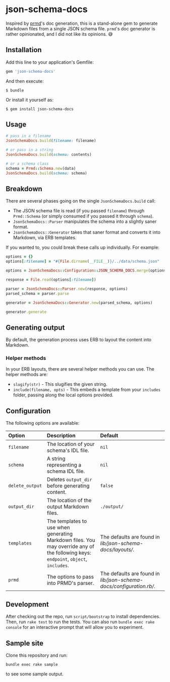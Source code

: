 # json-schema-docs

Inspired by [prmd](https://github.com/interagent/prmd)'s doc generation, this is a stand-alone gem to generate Markdown files from a single JSON schema file. `prmd`'s doc generator is rather opinionated, and I did not like its opinions. 😅

## Installation

Add this line to your application's Gemfile:

```ruby
gem 'json-schema-docs'
```

And then execute:

    $ bundle

Or install it yourself as:

    $ gem install json-schema-docs

## Usage

``` ruby
# pass in a filename
JsonSchemaDocs.build(filename: filename)

# or pass in a string
JsonSchemaDocs.build(schema: contents)

# or a schema class
schema = Prmd::Schema.new(data)
JsonSchemaDocs.build(schema: schema)
```


## Breakdown

There are several phases going on the single `JsonSchemaDocs.build` call:

* The JSON schema file is read (if you passed `filename`) through `Prmd::Schema` (or simply consumed if you passed it through `schema`).
* `JsonSchemaDocs::Parser` manipulates the schema into a slightly saner format.
* `JsonSchemaDocs::Generator` takes that saner format and converts it into Markdown, via ERB templates.

If you wanted to, you could break these calls up individually. For example:

``` ruby
options = {}
options[:filename] = "#{File.dirname(__FILE__)}/../data/schema.json"

options = JsonSchemaDocs::Configuration::JSON_SCHEMA_DOCS.merge(options)

response = File.read(options[:filename])

parser = JsonSchemaDocs::Parser.new(response, options)
parsed_schema = parser.parse

generator = JsonSchemaDocs::Generator.new(parsed_schema, options)

generator.generate
```

## Generating output

By default, the generation process uses ERB to layout the content into Markdown.

### Helper methods

In your ERB layouts, there are several helper methods you can use. The helper methods are:

* `slugify(str)` - This slugifies the given string.
* `include(filename, opts)` - This embeds a template from your `includes` folder, passing along the local options provided.

## Configuration

The following options are available:

| Option | Description | Default |
| :----- | :---------- | :------ |
| `filename` | The location of your schema's IDL file. | `nil` |
| `schema` | A string representing a schema IDL file. | `nil` |
| `delete_output` | Deletes `output_dir` before generating content. | `false` |
| `output_dir` | The location of the output Markdown files. | `./output/` |
| `templates` | The templates to use when generating Markdown files. You may override any of the following keys: `endpoint`, `object`, `includes`. | The defaults are found in _lib/json-schema-docs/layouts/_.
| `prmd` | The options to pass into PRMD's parser. | The defaults are found in _lib/json-schema-docs/configuration.rb/_.

## Development

After checking out the repo, run `script/bootstrap` to install dependencies. Then, run `rake test` to run the tests. You can also run `bundle exec rake console` for an interactive prompt that will allow you to experiment.

## Sample site

Clone this repository and run:

```
bundle exec rake sample
```

to see some sample output.
